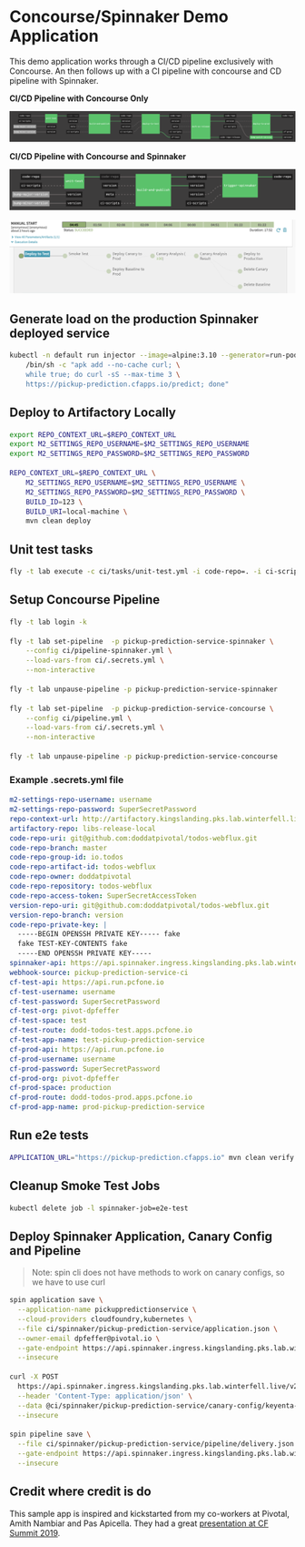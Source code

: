 # Concourse/Spinnaker Demo Application

This demo application works through a CI/CD pipeline exclusively with Concourse.  An then
follows up with a CI pipeline with concourse and CD pipeline with Spinnaker.

**CI/CD Pipeline with Concourse Only**

![CI/CD Pipeline with Concourse](docs/concourse-cicd-pipeline.png)

**CI/CD Pipeline with Concourse and Spinnaker**

![CI Pipeline with Concourse](docs/concourse-ci-pipeline.png)

![CD Pipeline with Concourse](docs/spinnaker-cd-pipeline.png)

## Generate load on the production Spinnaker deployed service
```bash
kubectl -n default run injector --image=alpine:3.10 --generator=run-pod/v1  -- \
    /bin/sh -c "apk add --no-cache curl; \
    while true; do curl -sS --max-time 3 \
    https://pickup-prediction.cfapps.io/predict; done"
```

## Deploy to Artifactory Locally    

```bash
export REPO_CONTEXT_URL=$REPO_CONTEXT_URL
export M2_SETTINGS_REPO_USERNAME=$M2_SETTINGS_REPO_USERNAME
export M2_SETTINGS_REPO_PASSWORD=$M2_SETTINGS_REPO_PASSWORD

REPO_CONTEXT_URL=$REPO_CONTEXT_URL \
    M2_SETTINGS_REPO_USERNAME=$M2_SETTINGS_REPO_USERNAME \
    M2_SETTINGS_REPO_PASSWORD=$M2_SETTINGS_REPO_PASSWORD \
    BUILD_ID=123 \
    BUILD_URI=local-machine \
    mvn clean deploy
```

## Unit test tasks

```bash
fly -t lab execute -c ci/tasks/unit-test.yml -i code-repo=. -i ci-scripts=.
```

## Setup Concourse Pipeline

```bash
fly -t lab login -k

fly -t lab set-pipeline  -p pickup-prediction-service-spinnaker \
    --config ci/pipeline-spinnaker.yml \
    --load-vars-from ci/.secrets.yml \
    --non-interactive
 
fly -t lab unpause-pipeline -p pickup-prediction-service-spinnaker

fly -t lab set-pipeline  -p pickup-prediction-service-concourse \
    --config ci/pipeline.yml \
    --load-vars-from ci/.secrets.yml \
    --non-interactive

fly -t lab unpause-pipeline -p pickup-prediction-service-concourse

```

### Example .secrets.yml file

```yaml
m2-settings-repo-username: username
m2-settings-repo-password: SuperSecretPassword
repo-context-url: http://artifactory.kingslanding.pks.lab.winterfell.live/artifactory
artifactory-repo: libs-release-local
code-repo-uri: git@github.com:doddatpivotal/todos-webflux.git
code-repo-branch: master
code-repo-group-id: io.todos
code-repo-artifact-id: todos-webflux
code-repo-owner: doddatpivotal
code-repo-repository: todos-webflux
code-repo-access-token: SuperSecretAccessToken
version-repo-uri: git@github.com:doddatpivotal/todos-webflux.git
version-repo-branch: version
code-repo-private-key: |
  -----BEGIN OPENSSH PRIVATE KEY----- fake
  fake TEST-KEY-CONTENTS fake
  -----END OPENSSH PRIVATE KEY-----
spinnaker-api: https://api.spinnaker.ingress.kingslanding.pks.lab.winterfell.live
webhook-source: pickup-prediction-service-ci
cf-test-api: https://api.run.pcfone.io
cf-test-username: username
cf-test-password: SuperSecretPassword
cf-test-org: pivot-dpfeffer
cf-test-space: test
cf-test-route: dodd-todos-test.apps.pcfone.io
cf-test-app-name: test-pickup-prediction-service
cf-prod-api: https://api.run.pcfone.io
cf-prod-username: username
cf-prod-password: SuperSecretPassword
cf-prod-org: pivot-dpfeffer
cf-prod-space: production
cf-prod-route: dodd-todos-prod.apps.pcfone.io
cf-prod-app-name: prod-pickup-prediction-service
```

## Run e2e tests

```bash
APPLICATION_URL="https://pickup-prediction.cfapps.io" mvn clean verify -Pe2e
```

## Cleanup Smoke Test Jobs

```bash
kubectl delete job -l spinnaker-job=e2e-test
```

## Deploy Spinnaker Application, Canary Config and Pipeline    

>Note: spin cli does not have methods to work on canary configs, so we have to use curl

```bash
spin application save \
  --application-name pickuppredictionservice \
  --cloud-providers cloudfoundry,kubernetes \
  --file ci/spinnaker/pickup-prediction-service/application.json \
  --owner-email dpfeffer@pivotal.io \
  --gate-endpoint https://api.spinnaker.ingress.kingslanding.pks.lab.winterfell.live \
  --insecure

curl -X POST 
  https://api.spinnaker.ingress.kingslanding.pks.lab.winterfell.live/v2/canaryConfig \
  --header 'Content-Type: application/json' \
  --data @ci/spinnaker/pickup-prediction-service/canary-config/keyenta-test.json \
  --insecure 

spin pipeline save \
  --file ci/spinnaker/pickup-prediction-service/pipeline/delivery.json \
  --gate-endpoint https://api.spinnaker.ingress.kingslanding.pks.lab.winterfell.live \
  --insecure
```

## Credit where credit is do

This sample app is inspired and kickstarted from my co-workers at Pivotal, Amith Nambiar and Pas Apicella.
They had a great [presentation at CF Summit 2019](https://www.youtube.com/watch?v=9C8m7n_sG38&list=PLhuMOCWn4P9h-9tcBVRFCaQ7rmdof66pe&index=94).
